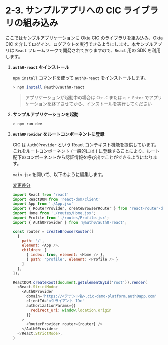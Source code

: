 # 2-3. サンプルアプリへの CIC ライブラリの組み込み

ここではサンプルアプリケーションに Okta CIC のライブラリを組み込み、Okta CIC を介してログイン、ログアウトを実行できるようにします。本サンプルアプリは `React` フレームワークで開発されておりますので、`React` 用の SDK を利用します。

1. **`auth0-react` をインストール**

    `npm install` コマンドを使って `auth0-react` をインストールします。

    ```bash
    > npm install @auth0/auth0-react
    ```

    > アプリケーションが起動中の場合は `Ctr-C` または `q + Enter` でアプリケーションを終了させてから、インストールを実行してください

1. **サンプルアプリケーションを起動**

    ```bash
    > npm run dev
    ```

1. **`Auth0Provider` をルートコンポーネントに登録**

    CIC は `Auth0Provider` という React コンテキスト機能を提供しています。これをルートコンポーネント (一般的には <App>) に登録することにより、ルート配下のコンポーネントから認証情報を呼び出すことができるようになります。

    `main.jsx` を開いて、以下のように編集します。

    [変更差分](../assets/diff/2-3-3.html)

    ```javascript
    import React from 'react'
    import ReactDOM from 'react-dom/client'
    import App from './App.jsx'
    import { RouterProvider, createBrowserRouter } from 'react-router-dom';
    import Home from './routes/Home.jsx';
    import Profile from './routes/Profile.jsx';
    import { Auth0Provider } from '@auth0/auth0-react';

    const router = createBrowserRouter([
      {
        path: '/',
        element: <App />,
        children: [
          { index: true, element: <Home /> },
          { path: 'profile', element: <Profile /> }
        ]
      },
    ]);

    ReactDOM.createRoot(document.getElementById('root')).render(
      <React.StrictMode>
        <Auth0Provider
          domain='https://<テナント名>.cic-demo-platform.auth0app.com'
          clientId='<クライアント ID>'
          authorizationParams={{
            redirect_uri: window.location.origin
          }}
        >
          <RouterProvider router={router} />
        </Auth0Provider>
      </React.StrictMode>,
    )
    ```